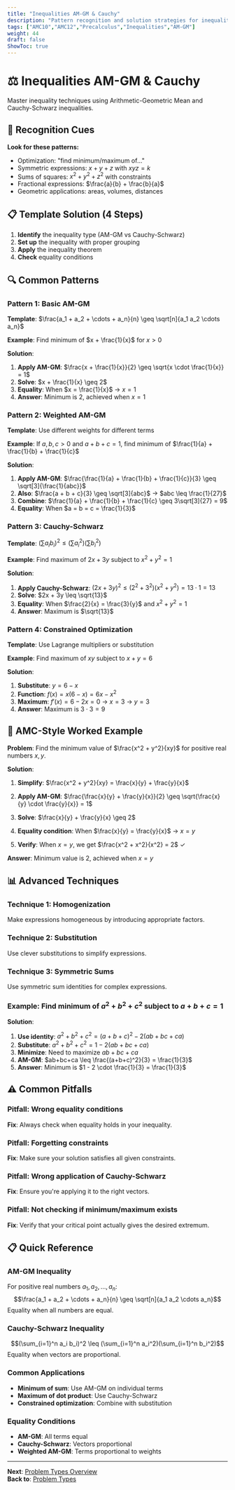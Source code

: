 ```yaml
---
title: "Inequalities AM-GM & Cauchy"
description: "Pattern recognition and solution strategies for inequality problems using AM-GM and Cauchy-Schwarz."
tags: ["AMC10","AMC12","Precalculus","Inequalities","AM-GM"]
weight: 44
draft: false
ShowToc: true
---
```


# ⚖️ Inequalities AM-GM & Cauchy

Master inequality techniques using Arithmetic-Geometric Mean and Cauchy-Schwarz inequalities.

## 🎯 Recognition Cues

**Look for these patterns:**
- Optimization: "find minimum/maximum of..."
- Symmetric expressions: $x + y + z$ with $xyz = k$
- Sums of squares: $x^2 + y^2 + z^2$ with constraints
- Fractional expressions: $\frac{a}{b} + \frac{b}{a}$
- Geometric applications: areas, volumes, distances

## 📋 Template Solution (4 Steps)

1. **Identify** the inequality type (AM-GM vs Cauchy-Schwarz)
2. **Set up** the inequality with proper grouping
3. **Apply** the inequality theorem
4. **Check** equality conditions

## 🔍 Common Patterns

### Pattern 1: Basic AM-GM
**Template**: $\frac{a_1 + a_2 + \cdots + a_n}{n} \geq \sqrt[n]{a_1 a_2 \cdots a_n}$

**Example**: Find minimum of $x + \frac{1}{x}$ for $x > 0$

**Solution**:
1. **Apply AM-GM**: $\frac{x + \frac{1}{x}}{2} \geq \sqrt{x \cdot \frac{1}{x}} = 1$
2. **Solve**: $x + \frac{1}{x} \geq 2$
3. **Equality**: When $x = \frac{1}{x}$ → $x = 1$
4. **Answer**: Minimum is 2, achieved when $x = 1$

### Pattern 2: Weighted AM-GM
**Template**: Use different weights for different terms

**Example**: If $a, b, c > 0$ and $a + b + c = 1$, find minimum of $\frac{1}{a} + \frac{1}{b} + \frac{1}{c}$

**Solution**:
1. **Apply AM-GM**: $\frac{\frac{1}{a} + \frac{1}{b} + \frac{1}{c}}{3} \geq \sqrt[3]{\frac{1}{abc}}$
2. **Also**: $\frac{a + b + c}{3} \geq \sqrt[3]{abc}$ → $abc \leq \frac{1}{27}$
3. **Combine**: $\frac{1}{a} + \frac{1}{b} + \frac{1}{c} \geq 3\sqrt[3]{27} = 9$
4. **Equality**: When $a = b = c = \frac{1}{3}$

### Pattern 3: Cauchy-Schwarz
**Template**: $(\sum a_i b_i)^2 \leq (\sum a_i^2)(\sum b_i^2)$

**Example**: Find maximum of $2x + 3y$ subject to $x^2 + y^2 = 1$

**Solution**:
1. **Apply Cauchy-Schwarz**: $(2x + 3y)^2 \leq (2^2 + 3^2)(x^2 + y^2) = 13 \cdot 1 = 13$
2. **Solve**: $2x + 3y \leq \sqrt{13}$
3. **Equality**: When $\frac{2}{x} = \frac{3}{y}$ and $x^2 + y^2 = 1$
4. **Answer**: Maximum is $\sqrt{13}$

### Pattern 4: Constrained Optimization
**Template**: Use Lagrange multipliers or substitution

**Example**: Find maximum of $xy$ subject to $x + y = 6$

**Solution**:
1. **Substitute**: $y = 6 - x$
2. **Function**: $f(x) = x(6-x) = 6x - x^2$
3. **Maximum**: $f'(x) = 6 - 2x = 0$ → $x = 3$ → $y = 3$
4. **Answer**: Maximum is $3 \cdot 3 = 9$

## 🎯 AMC-Style Worked Example

**Problem**: Find the minimum value of $\frac{x^2 + y^2}{xy}$ for positive real numbers $x, y$.

**Solution**:
1. **Simplify**: $\frac{x^2 + y^2}{xy} = \frac{x}{y} + \frac{y}{x}$

2. **Apply AM-GM**: $\frac{\frac{x}{y} + \frac{y}{x}}{2} \geq \sqrt{\frac{x}{y} \cdot \frac{y}{x}} = 1$

3. **Solve**: $\frac{x}{y} + \frac{y}{x} \geq 2$

4. **Equality condition**: When $\frac{x}{y} = \frac{y}{x}$ → $x = y$

5. **Verify**: When $x = y$, we get $\frac{x^2 + x^2}{x^2} = 2$ ✓

**Answer**: Minimum value is 2, achieved when $x = y$

## 📊 Advanced Techniques

### Technique 1: Homogenization
Make expressions homogeneous by introducing appropriate factors.

### Technique 2: Substitution
Use clever substitutions to simplify expressions.

### Technique 3: Symmetric Sums
Use symmetric sum identities for complex expressions.

### Example: Find minimum of $a^2 + b^2 + c^2$ subject to $a + b + c = 1$

**Solution**:
1. **Use identity**: $a^2 + b^2 + c^2 = (a+b+c)^2 - 2(ab+bc+ca)$
2. **Substitute**: $a^2 + b^2 + c^2 = 1 - 2(ab+bc+ca)$
3. **Minimize**: Need to maximize $ab+bc+ca$
4. **AM-GM**: $ab+bc+ca \leq \frac{(a+b+c)^2}{3} = \frac{1}{3}$
5. **Answer**: Minimum is $1 - 2 \cdot \frac{1}{3} = \frac{1}{3}$

## ⚠️ Common Pitfalls

### **Pitfall**: Wrong equality conditions
**Fix**: Always check when equality holds in your inequality.

### **Pitfall**: Forgetting constraints
**Fix**: Make sure your solution satisfies all given constraints.

### **Pitfall**: Wrong application of Cauchy-Schwarz
**Fix**: Ensure you're applying it to the right vectors.

### **Pitfall**: Not checking if minimum/maximum exists
**Fix**: Verify that your critical point actually gives the desired extremum.

## 📋 Quick Reference

### AM-GM Inequality
For positive real numbers $a_1, a_2, \ldots, a_n$:
$$\frac{a_1 + a_2 + \cdots + a_n}{n} \geq \sqrt[n]{a_1 a_2 \cdots a_n}$$
Equality when all numbers are equal.

### Cauchy-Schwarz Inequality
$$(\sum_{i=1}^n a_i b_i)^2 \leq (\sum_{i=1}^n a_i^2)(\sum_{i=1}^n b_i^2)$$
Equality when vectors are proportional.

### Common Applications
- **Minimum of sum**: Use AM-GM on individual terms
- **Maximum of dot product**: Use Cauchy-Schwarz
- **Constrained optimization**: Combine with substitution

### Equality Conditions
- **AM-GM**: All terms equal
- **Cauchy-Schwarz**: Vectors proportional
- **Weighted AM-GM**: Terms proportional to weights

---

**Next**: [Problem Types Overview](/notes/math/amc/amc10/precalculus/problem-types/)  
**Back to**: [Problem Types](/notes/math/amc/amc10/precalculus/problem-types/)
